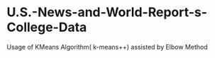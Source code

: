 # U.S.-News-and-World-Report-s-College-Data

Usage of KMeans Algorithm( k-means++) assisted by Elbow Method
